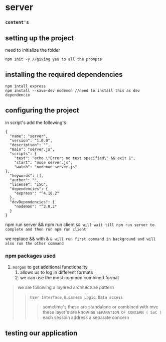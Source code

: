 # server

### `content's`

## setting up the project

need to initialize the folder

```nodejs
npm init -y //giving yes to all the prompts
```

## installing the required dependencies

```nodejs
npm intall express
npm install --save-dev nodemon //need to install this as dev dependencie 
```

## configuring the project

in script's add the following's

```nodejs
{
  "name": "server",
  "version": "1.0.0",
  "description": "",
  "main": "server.js",
  "scripts": {
    "test": "echo \"Error: no test specified\" && exit 1",
    "start": "node server.js",
    "watch": "nodemon server.js"
},
  "keywords": [],
  "author": "",
  "license": "ISC",
  "dependencies": {
    "express": "^4.18.2"
  },
  "devDependencies": {
    "nodemon": "^3.0.2"
  }
}
```

npm run server && npm run client `&& will wait till npm run server to complete and then run npm run client`

we replace && with &  `& will run first command in background and will also run the other command`

### npm packages used

1. `morgan` to get additional functionality
    1. allows us to log in different formats
    2. we can use the most common combined format

> we are following a layered architecture pattern 
>> `User Interface`, `Buisness Logic`, `Data access`
>>> sometime's these are standalone or combined with mvc
>>> these layer's are know as `SEPARATION OF CONCERN ( SoC )` each sessoin address a separate concern

## testing our application